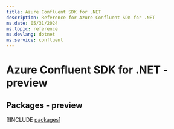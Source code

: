 ```yaml
---
title: Azure Confluent SDK for .NET
description: Reference for Azure Confluent SDK for .NET
ms.date: 05/31/2024
ms.topic: reference
ms.devlang: dotnet
ms.service: confluent
---
```

# Azure Confluent SDK for .NET - preview
## Packages - preview
[!INCLUDE [packages](confluent-index.md)]